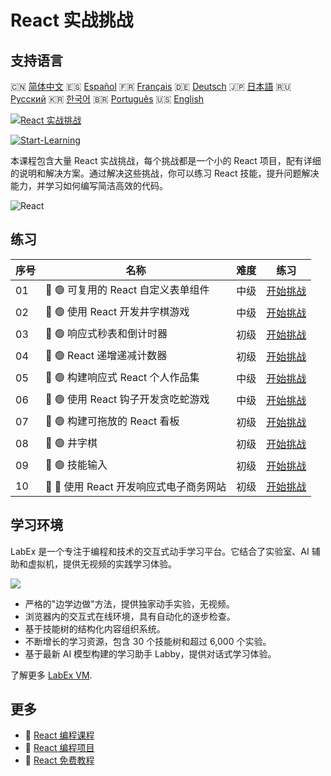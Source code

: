 # React 实战挑战

## 支持语言

🇨🇳 [简体中文](README_zh.md) 🇪🇸 [Español](README_es.md) 🇫🇷 [Français](README_fr.md) 🇩🇪 [Deutsch](README_de.md) 🇯🇵 [日本語](README_ja.md) 🇷🇺 [Русский](README_ru.md) 🇰🇷 [한국어](README_ko.md) 🇧🇷 [Português](README_pt.md) 🇺🇸 [English](README.md) 

[![React 实战挑战](https://cover-creator.labex.io/react-practice-challenges.png?lang=zh)](https://labex.io/zh/courses/react-practice-challenges)

[![Start-Learning](https://img.shields.io/badge/Start-Learning-whitesmoke?style=for-the-badge)](https://labex.io/zh/courses/react-practice-challenges)

本课程包含大量 React 实战挑战，每个挑战都是一个小的 React 项目，配有详细的说明和解决方案。通过解决这些挑战，你可以练习 React 技能，提升问题解决能力，并学习如何编写简洁高效的代码。

![React](https://img.shields.io/badge/React-whitesmoke?style=for-the-badge&logo=react)


## 练习

|   序号 | 名称                                    | 难度   | 练习                                                                                                                      |
|--------|-----------------------------------------|--------|---------------------------------------------------------------------------------------------------------------------------|
|     01 | 🎯 🟢 可复用的 React 自定义表单组件     | 中级   | <a target='_blank' href='https://labex.io/zh/labs/react-reusable-react-custom-form-component-67586'>开始挑战</a>          |
|     02 | 🎯 🟢 使用 React 开发井字棋游戏         | 中级   | <a target='_blank' href='https://labex.io/zh/labs/react-develop-tic-tac-toe-game-with-react-67587'>开始挑战</a>           |
|     03 | 🎯 🟢 响应式秒表和倒计时器              | 初级   | <a target='_blank' href='https://labex.io/zh/labs/react-reactive-stopwatch-and-countdown-timer-67593'>开始挑战</a>        |
|     04 | 🎯 🟢 React 递增递减计数器              | 初级   | <a target='_blank' href='https://labex.io/zh/labs/react-react-increment-decrement-counter-67585'>开始挑战</a>             |
|     05 | 🎯 🟢 构建响应式 React 个人作品集       | 中级   | <a target='_blank' href='https://labex.io/zh/labs/react-build-responsive-react-portfolio-67591'>开始挑战</a>              |
|     06 | 🎯 🟢 使用 React 钩子开发贪吃蛇游戏     | 中级   | <a target='_blank' href='https://labex.io/zh/labs/react-developing-snake-game-with-react-hooks-67592'>开始挑战</a>        |
|     07 | 🎯 🟢 构建可拖放的 React 看板           | 初级   | <a target='_blank' href='https://labex.io/zh/labs/react-build-drag-and-drop-react-board-67588'>开始挑战</a>               |
|     08 | 🎯 🟢 井字棋                            | 初级   | <a target='_blank' href='https://labex.io/zh/labs/react-tik-tac-toe-67594'>开始挑战</a>                                   |
|     09 | 🎯 🟢 技能输入                          | 初级   | <a target='_blank' href='https://labex.io/zh/labs/react-input-of-skills-67590'>开始挑战</a>                               |
|     10 | 🎯 🔵 使用 React 开发响应式电子商务网站 | 初级   | <a target='_blank' href='https://labex.io/zh/labs/react-develop-reactive-ecommerce-website-with-react-67589'>开始挑战</a> |

## 学习环境

LabEx 是一个专注于编程和技术的交互式动手学习平台。它结合了实验室、AI 辅助和虚拟机，提供无视频的实践学习体验。

![](https://tutorial-screenshot.getvm.io/images/vm-1725247253.png)

- 严格的"边学边做"方法，提供独家动手实验，无视频。
- 浏览器内的交互式在线环境，具有自动化的逐步检查。
- 基于技能树的结构化内容组织系统。
- 不断增长的学习资源，包含 30 个技能树和超过 6,000 个实验。
- 基于最新 AI 模型构建的学习助手 Labby，提供对话式学习体验。

了解更多 [LabEx VM](https://support.labex.io/using-labex/virtual-machine).

## 更多

- 🔗 [React 编程课程](https://github.com/labex-labs/awesome-programming-courses)
- 🔗 [React 编程项目](https://github.com/labex-labs/awesome-programming-projects)
- 🔗 [React 免费教程](https://github.com/labex-labs/react-free-tutorials)


